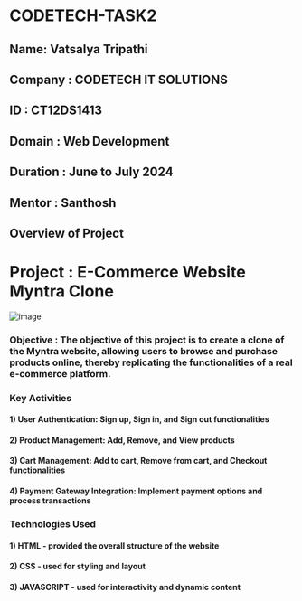 # CODETECH-TASK2
<h2>Name: Vatsalya Tripathi</h2>
<h2>Company : CODETECH IT SOLUTIONS</h2>
<h2>ID : CT12DS1413</h2>
<h2>Domain : Web Development</h2>
<h2>Duration : June to July 2024</h2>
<h2>Mentor : Santhosh</h2>

<h2>Overview of Project</h2>

# Project : E-Commerce Website Myntra Clone

![image](![image](https://github.com/user-attachments/assets/886be080-10fc-4d93-bf84-9c83682bd031)
)


<h3>Objective : The objective of this project is to create a clone of the Myntra website, allowing users to browse and purchase products online, thereby replicating the functionalities of a real e-commerce platform.</h3>

<h3>Key Activities</h3>
<h4>1) User Authentication: Sign up, Sign in, and Sign out functionalities</h4>
<h4>2) Product Management: Add, Remove, and View products</h4>
<h4>3) Cart Management: Add to cart, Remove from cart, and Checkout functionalities</h4>
<h4>4) Payment Gateway Integration: Implement payment options and process transactions</h4>

<h3>Technologies Used</h3>
<h4>1) HTML - provided the overall structure of the website</h4>
<h4>2) CSS - used for styling and layout</h4>
<h4>3) JAVASCRIPT - used for interactivity and dynamic content</h4>
